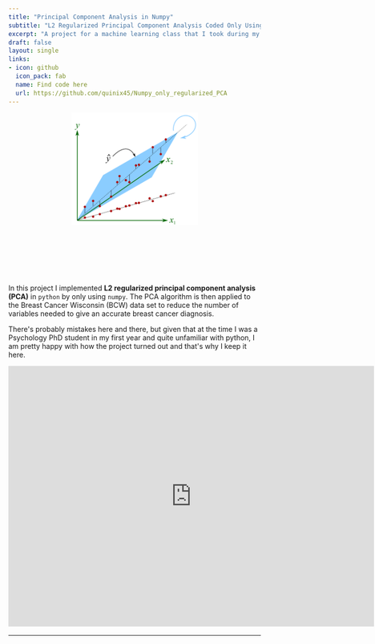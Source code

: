 ```yaml
---
title: "Principal Component Analysis in Numpy"
subtitle: "L2 Regularized Principal Component Analysis Coded Only Using Numpy"
excerpt: "A project for a machine learning class that I took during my first PhD year."
draft: false
layout: single
links:
- icon: github
  icon_pack: fab
  name: Find code here
  url: https://github.com/quinix45/Numpy_only_regularized_PCA
---
```




<center> <img src="featured-hex.png"  width="50%" height="20%" style="padding-bottom:100px;"> </center>

<p> In this project I implemented <b>L2 regularized principal component analysis (PCA)</b> in <code>python</code> by only using <code>numpy</code>. The PCA algorithm is then applied to the Breast Cancer Wisconsin (BCW) data set to reduce the number of variables needed to give an accurate breast cancer diagnosis. </p>

<p> There's probably mistakes here and there, but given that at the time I was a Psychology PhD student in my first year and quite unfamiliar with python, I am pretty happy with how the project turned out and that's why I keep it here.</p>


 <embed src="https://raw.githack.com/quinix45/Numpy_only_regularized_PCA/main/Report-final-project.pdf" width="730" height="520" 
 type="application/pdf"> 

---


